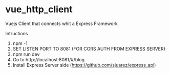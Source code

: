 # vue_http_client
Vuejs Client that connects whit a Express Framework

Intructions

1. npm -1
2. SET LISTEN PORT TO 8081 (FOR CORS AUTH FROM EXPRESS SERVER)
3. npm run dev
4. Go to http://localhost:8081/#/blog
5. Install Express Server side (https://github.com/sjuarez/express_api)
